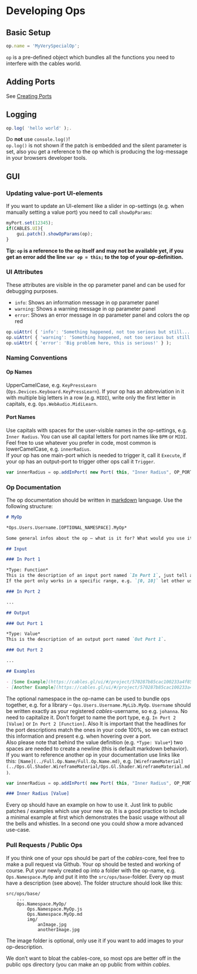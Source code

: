 # Developing Ops

## Basic Setup

```javascript
op.name = 'MyVerySpecialOp';
```
`op` is a pre-defined object which bundles all the functions you need to interfere with the cables world.

## Adding Ports

See [Creating Ports](../dev_Creating_Ports/Creating_Ports.md)

## Logging

```javascript
op.log( 'hello world' );.   
```

Do **not** use `console.log()`!   
`op.log()` is not shown if the patch is embedded and the silent parameter is set, also you get a reference to the op which is producing the log-message in your browsers developer tools.

## GUI

### Updating value-port UI-elements 

If you want to update an UI-element like a slider in op-settings (e.g. when manually setting a value port) you need to call `showOpParams`:

```javascript
myPort.set(12345);
if(CABLES.UI){
	gui.patch().showOpParams(op);
}
```
**Tip: `op` is a reference to the op itself and may not be available yet, if you get an error add the line `var op = this;` to the top of your op-definition.**

### UI Attributes

These attributes are visible in the op parameter panel and can be used for debugging purposes.

- `info`: Shows an information message in op parameter panel
- `warning`: Shows a warning message in op parameter panel
- `error`: Shows an error message in op parameter panel and colors the op red

```javascript
op.uiAttr( { 'info': 'Something happened, not too serious but still...' } );
op.uiAttr( { 'warning': 'Something happened, not too serious but still...' } );
op.uiAttr( { 'error': 'Big problem here, this is serious!' } );
```

### Naming Conventions

#### Op Names

UpperCamelCase, e.g. `KeyPressLearn` (`Ops.Devices.Keyboard.KeyPressLearn`). If your op has an abbreviation in it with multiple big letters in a row (e.g. `MIDI`), write only the first letter in capitals, e.g. `Ops.WebAudio.MidiLearn`.

#### Port Names

Use capitals with spaces for the user-visible names in the op-settings, e.g. `Inner Radius`. You can use all capital letters for port names like `BPM` or `MIDI`. 
Feel free to use whatever you prefer in code, most common is lowerCamelCase, e.g. `innerRadius`.  
If your op has one main-port which is needed to trigger it, call it `Execute`, if your op has an output-port to trigger other ops call it `Trigger`.


```javascript
var innerRadius = op.addInPort( new Port( this, "Inner Radius", OP_PORT_TYPE_VALUE ));
```

### Op Documentation

The op documentation should be written in [markdown](https://daringfireball.net/projects/markdown/) language.
Use the following structure:

```markdown
# MyOp

*Ops.Users.Username.[OPTIONAL_NAMESPACE].MyOp*  

Some general infos about the op – what is it for? What would you use it for? You should make clear in a few sentences what matters.

## Input

### In Port 1

*Type: Function*  
This is the description of an input port named `In Port 1`, just tell a bit what it is for, maybe some links to external references.
If the port only works in a specific range, e.g. `[0, 10]` let other users now.

### In Port 2

...

## Output

### Out Port 1

*Type: Value*  
This is the description of an output port named `Out Port 1`.

### Out Port 2

...

## Examples

- [Some Example](https://cables.gl/ui/#/project/570287b85cac100233a4f85f)
- [Another Example](https://cables.gl/ui/#/project/570287b85cac100233a4f85f)
```

The optional namespace in the op-name can be used to bundle ops together, e.g. for a library – `Ops.Users.Username.MyLib.MyOp`.  `Username` should be written exactly as your registered *cables*-username, so e.g. `johanna`. No need to capitalize it.
Don’t forget to name the port type, e.g. `In Port 2 [Value]` or `In Port 2 [Function]`. Also It is important that the headlines for the port descriptions match the ones in your code 100%, so we can extract this information and present e.g. when hovering over a port.  
Also please note that behind the value definition (e.g. `*Type: Value*`) two spaces are needed to create a newline (this is default markdown behavior).
If you want to reference another op in your documentation use links like this: `[Name](../Full.Op.Name/Full.Op.Name.md)`, e.g. `[WireframeMaterial](../Ops.Gl.Shader.WireframeMaterial/Ops.Gl.Shader.WireframeMaterial.md)`.

```javascript
var innerRadius = op.addInPort( new Port( this, "Inner Radius", OP_PORT_TYPE_VALUE ));
```

```markdown
### Inner Radius [Value]
```

Every op should have an example on how to use it. Just link to public patches / examples which use your new op. It is a good practice to include a minimal example at first which demonstrates the basic usage without all the bells and whistles. In a second one you could show a more advanced use-case.

### Pull Requests / Public Ops

If you think one of your ops should be part of the *cables*-core, feel free to make a pull request via Github. Your op should be tested and working of course. Put your newly created op into a folder with the op-name, e.g. `Ops.Namespace.MyOp` and put it into the `src/ops/base`-folder. Every op must have a description (see above). The folder structure should look like this:

```
src/ops/base/
    ...
    Ops.Namespace.MyOp/
        Ops.Namespace.MyOp.js
        Ops.Namespace.MyOp.md
        img/
            anImage.jpg
            anotherImage.jpg
```

The image folder is optional, only use it if you want to add images to your op-description.

We don’t want to bloat the cables-core, so most ops are better off in the public ops directory (you can make an op public from within *cables*.
